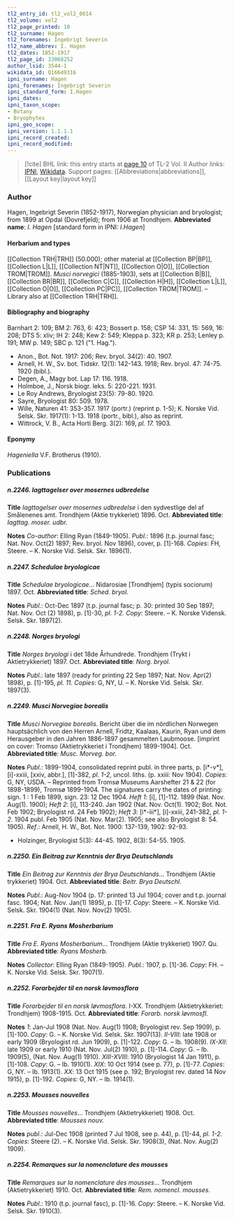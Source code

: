 ```yaml
---
tl2_entry_id: tl2_vol2_0014
tl2_volume: vol2
tl2_page_printed: 10
tl2_surname: Hagen
tl2_forenames: Ingebrigt Severin
tl2_name_abbrev: I. Hagen
tl2_dates: 1852-1917
tl2_page_id: 33068252
author_lsid: 3544-1
wikidata_id: Q16649316
ipni_surname: Hagen
ipni_forenames: Ingebrigt Severin
ipni_standard_form: I.Hagen
ipni_dates: 
ipni_taxon_scope: 
- Botany
- Bryophytes
ipni_geo_scope: 
ipni_version: 1.1.1.1
ipni_record_created: 
ipni_record_modified:
---
```


> [!cite] BHL link: this entry starts at [page 10](https://www.biodiversitylibrary.org/page/33068252) of TL-2 Vol. II
> Author links: [IPNI](https://www.ipni.org/a/3544-1), [Wikidata](https://www.wikidata.org/wiki/Q16649316). Support pages: [[Abbreviations|abbreviations]], [[Layout key|layout key]]

### Author

Hagen, Ingebrigt Severin (1852-1917), Norwegian physician and bryologist; from 1899 at Opdal (Dovrefjeld); from 1906 at Trondhjem. 
**Abbreviated name**: *I. Hagen* \[standard form in IPNI: *I.Hagen*\]

#### Herbarium and types

[[Collection TRH|TRH]] (50.000); other material at [[Collection BP|BP]], [[Collection L|L]], [[Collection NT|NT]], [[Collection O|O]], [[Collection TROM|TROM]]. *Musci norvegici* (1885-1903), sets at [[Collection B|B]], [[Collection BR|BR]], [[Collection C|C]], [[Collection H|H]], [[Collection L|L]], [[Collection O|O]], [[Collection PC|PC]], [[Collection TROM|TROM]]. – Library also at [[Collection TRH|TRH]].

#### Bibliography and biography

Barnhart 2: 109; BM 2: 763, 6: 423; Bossert p. 158; CSP 14: 331, 15: 569, 16: 208; DTS 5: xliv; IH 2: 248; Kew 2: 549; Kleppa p. 323; KR p. 253; Lenley p. 191; MW p. 149; SBC p. 121 ("1. Hag.").
- Anon., Bot. Not. 1917: 206; Rev. bryol. 34(2): 40. 1907.
- Arnell, H. W., Sv. bot. Tidskr. 12(1): 142-143. 1918; Rev. bryol. 47: 74-75. 1920 (bibl.).
- Degen, A., Magy bot. Lap 17: 116. 1918.
- Holmboe, J., Norsk biogr. leks. 5: 220-221. 1931.
- Le Roy Andrews, Bryologist 23(5): 79-80. 1920.
- Sayre, Bryologist 80: 509. 1978.
- Wille, Naturen 41: 353-357. 1917 (portr.) (reprint p. 1-5); K. Norske Vid. Selsk. Skr. 1917(1): 1-13. 1918 (portr., bibl.), also as reprint.
- Wittrock, V. B., Acta Horti Berg. 3(2): 169, *pl. 17.* 1903.

#### Eponymy

*Hageniella* V.F. Brotherus (1910).

### Publications

##### n.2246. Iagttagelser over mosernes udbredelse

**Title**
*Iagttagelser over mosernes udbredelse* i den sydvestlige del af Smålenenes amt. Trondhjem (Aktie trykkeriet) 1896. Oct.
**Abbreviated title**: *Iagttag. moser. udbr.*

**Notes**
*Co-author*: Elling Ryan (1849-1905).
*Publ*.: 1896 (t.p. journal fasc; Nat. Nov. Oct(2) 1897; Rev. bryol. Nov 1896), cover, p. \[1\]-168. *Copies*: FH, Steere. – K. Norske Vid. Selsk. Skr. 1896(1).

##### n.2247. Schedulae bryologicae

**Title**
*Schedulae bryologicae*... Nidarosiae \[Trondhjem\] (typis sociorum) 1897. Oct.
**Abbreviated title**: *Sched. bryol.*

**Notes**
*Publ*.: Oct-Dec 1897 (t.p. journal fasc; p. 30: printed 30 Sep 1897; Nat. Nov. Oct (2) 1898), p. \[1\]-30, *pl. 1-2. Copy*: Steere. – K. Norske Vidensk. Selsk. Skr. 1897(2).

##### n.2248. Norges bryologi

**Title**
*Norges bryologi* i det 18de Århundrede. Trondhjem (Trykt i Aktietrykkeriet) 1897. Oct.
**Abbreviated title**: *Norg. bryol.*

**Notes**
*Publ*.: late 1897 (ready for printing 22 Sep 1897; Nat. Nov. Apr(2) 1898), p. \[1\]-195, *pl. 11.*
*Copies*: G, NY, U. – K. Norske Vid. Selsk. Skr. 1897(3).

##### n.2249. Musci Norvegiae borealis

**Title**
*Musci Norvegiae borealis*. Bericht über die im nördlichen Norwegen hauptsächlich von den Herren Arnell, Fridtz, Kaalaas, Kaurin, Ryan und dem Herausgeber in den Jahren 1886-1897 gesammelten Laubmoose. \[imprint on cover: Tromso (Aktietrykkeriet i Trondjhem) 1899-1904\]. Oct.
**Abbreviated title**: *Musc. Morveg. bor.*

**Notes**
*Publ*.: 1899-1904, consolidated reprint publ. in three parts, p. \[i\*-v\*\], \[i\]-xxiii, \[xxiv, abbr.\], \[1\]-382, *pl. 1-2*, uncol. liths. (p. xxiii: Nov 1904). *Copies*: G, NY, USDA. – Reprinted from Tromsø Museums Aarshefter 21 & 22 (for 1898-1899), Tromsø 1899-1904. The signatures carry the dates of printing: sign. 1 : 1 Feb 1899, sign. 23: 12 Dec 1904.
*Heft 1*: \[i\], \[1\]-112. 1899 (Nat. Nov. Aug(1). 1900);
*Heft 2*: \[i\], 113-240. Jan 1902 (Nat. Nov. Oct(1). 1902; Bot. Not. Feb 1902; Bryologist rd. 24 Feb 1902);
*Heft 3*: \[i\*-iii\*\], \[i\]-xxiii, 241-382, *pl. 1-2.* 1904 publ. Feb 1905 (Nat. Nov. Mar(2). 1905; see also Bryologist 8: 54. 1905).
*Ref*.: Arnell, H. W., Bot. Not. 1900: 137-139, 1902: 92-93.
- Holzinger, Bryologist 5(3): 44-45. 1902, 8(3): 54-55. 1905.

##### n.2250. Ein Beitrag zur Kenntnis der Brya Deutschlands

**Title**
*Ein Beitrag zur Kenntnis der Brya Deutschlands*... Trondhjem (Aktie trykkeriet) 1904. Oct.
**Abbreviated title**: *Beitr. Brya Deutschl.*

**Notes**
*Publ*.: Aug-Nov 1904 (p. 17: printed 13 Jul 1904; cover and t.p. journal fasc. 1904; Nat. Nov. Jan(1) 1895), p. \[1\]-17. *Copy*: Steere. – K. Norske Vid. Selsk. Skr. 1904(1) (Nat. Nov. Nov(2) 1905).

##### n.2251. Fra E. Ryans Mosherbarium

**Title**
*Fra E. Ryans Mosherbarium*... Trondhjem (Aktie trykkeriet) 1907. Qu.
**Abbreviated title**: *Ryans Mosherb.*

**Notes**
*Collector*: Elling Ryan (1849-1905).
*Publ*.: 1907, p. \[1\]-36. *Copy*: FH. – K. Norske Vid. Selsk. Skr. 1907(1).

##### n.2252. Forarbejder til en norsk løvmosflora

**Title**
*Forarbejder til en norsk løvmosflora*. I-XX. Trondhjem (Aktietrykkeriet: Trondhjem) 1908-1915. Oct.
**Abbreviated title**: *Forarb. norsk løvmosfl.*

**Notes**
*1*: Jan-Jul 1908 (Nat. Nov. Aug(1) 1908; Bryologist rev. Sep 1909), p. \[1\]-100. *Copy*: G. – K. Norske Vid. Selsk. Skr. 1907(13).
*II-VIII*: late 1908 or early 1909 (Bryologist rd. Jun 1909), p. \[1\]-122. *Copy*: G. – Ib. 1908(9).
*IX-XII*: late 1909 or early 1910 (Nat. Nov. Jul(2) 1910), p. \[1\]-114. *Copy*: G. – Ib. 1909(5), (Nat. Nov. Aug(1) 1910).
*XIII-XVIII*: 1910 (Bryologist 14 Jan 1911), p. \[1\]-108. *Copy*: G. – Ib. 1910(1).
*XIX*: 10 Oct 1914 (see p. 77), p. \[1\]-77. *Copies*: G, NY. – Ib. 1913(1).
*XX*: 13 Oct 1915 (see p. 192; Bryologist rev. dated 14 Nov 1915), p. \[1\]-192. *Copies*: G, NY. – Ib. 1914(1).

##### n.2253. Mousses nouvelles

**Title**
*Mousses nouvelles*... Trondhjem (Aktietrykkeriet) 1908. Oct.
**Abbreviated title**: *Mousses nouv.*

**Notes**
*publ*.: Jul-Dec 1908 (printed 7 Jul 1908, see p. 44), p. \[1\]-44, *pl. 1-2. Copies*: Steere (2). – K. Norske Vid. Selsk. Skr. 1908(3), (Nat. Nov. Aug(2) 1909).

##### n.2254. Remarques sur la nomenclature des mousses

**Title**
*Remarques sur la nomenclature des mousses*... Trondhjem (Aktietrykkeriet) 1910. Oct.
**Abbreviated title**: *Rem. nomencl. mousses*.

**Notes**
*Publ*.: 1910 (t.p. journal fasc), p. \[1\]-16. *Copy*: Steere. – K. Norske Vid. Selsk. Skr. 1910(3).

